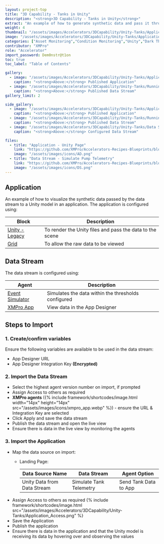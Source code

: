 ```yaml
---
layout: project-top
title: "3D Capability - Tanks in Unity"
description: "<strong>3D Capability - Tanks in Unity</strong>"
extract: "An example of how to generate synthetic data and pass it through a data stream to a Unity model running within an application."
weight: 4
thumbnail: "/assets/images/Accelerators/3DCapability/Unity-Tanks/Application.png"
image: "/assets/images/Accelerators/3DCapability/Unity-Tanks/Application.png"
categories: ["Asset Monitoring","Condition Monitoring","Unity","Dark Theme"]
contributor: "XMPro"
role: "Accelerator"
import_password: Dem0nstr@t1on
toc: true
toc_label: "Table of Contents"

gallery:
  - image: "/assets/images/Accelerators/3DCapability/Unity-Tanks/Application.png"
    caption: "<strong>Above:</strong> Published Application"
  - image: "/assets/images/Accelerators/3DCapability/Unity-Tanks/Running Data Stream.png"
    caption: "<strong>Above:</strong> Published Data Stream"
gallery_limit: 2

side_gallery:
  - image: "/assets/images/Accelerators/3DCapability/Unity-Tanks/Application.png"
    caption: "<strong>Above:</strong> Published Application"
  - image: "/assets/images/Accelerators/3DCapability/Unity-Tanks/Running Data Stream.png"
    caption: "<strong>Above:</strong> Published Data Stream"
  - image: "/assets/images/Accelerators/3DCapability/Unity-Tanks/Data Stream.png"
    caption: "<strong>Above:</strong> Configured Data Stream"

files:
  - title: "Application - Unity Page"
    link: "https://github.com/XMPro/Accelerators-Recipes-Blueprints/blob/master/Accelerators/3D%20Capability/Unity%20-%20Tanks/Application/Unity_Tanks.xapp"
    image: "/assets/images/icons/AD.png"
  - title: "Data Stream - Simulate Pump Telemetry"
    link: "https://github.com/XMPro/Accelerators-Recipes-Blueprints/blob/master/Accelerators/3D%20Capability/Unity%20-%20Tanks/Data%20Stream/Simulate%20Tank%20Telemetry.xuc"
    image: "/assets/images/icons/DS.png"
---
```


## Application
An example of how to visualize the synthetic data passed by the data stream to a Unity model in an application.  The application is configured using: 

| Block                                  | Description                                                  |
| -------------------------------------- | ------------------------------------------------------------ |
| [Unity - Legacy](https://documentation.xmpro.com/blocks-toolbox/visualizations/unity-1) | To render the Unity files and pass the data to the scene |
| [Grid](https://documentation.xmpro.com/blocks-toolbox/basic/data-grid) | To allow the raw data to be viewed |


## Data Stream
The data stream is configured using: 

| Agent                                  | Description                                                  |
| -------------------------------------- | ------------------------------------------------------------ |
| [Event Simulator](https://xmpro.gitbook.io/event-simulator/) | Simulates the data within the thresholds configured |
| [XMPro App](https://xmpro.gitbook.io/xmpro-app/) | View data in the App Designer |

## Steps to Import

### 1. Create/confirm variables
Ensure the following variables are available to be used in the data stream:

- App Designer URL
- App Designer Integration Key <strong>(Encrypted)</strong>

### 2. Import the Data Stream

- Select the highest agent version number on import, if prompted
- Assign Access to others as required
- <strong>XMPro agents</strong> ({% include framework/shortcodes/image.html width="14px" height="14px" src="/assets/images/icons/xmpro_app.webp" %}) - ensure the URL & Integration Key are selected
- Click Apply and save the data stream
- Publish the data stream and open the live view
- Ensure there is data in the live view by monitoring the agents

### 3. Import the Application

- Map the data source on import:
  - Landing Page:

    | Data Source Name | Data Stream | Agent Option |
    | ---------------- | ----------- | ------------ |
    | Unity Data from Data Stream | Simulate Tank Telemetry | Send Tank Data to App |
- Assign Access to others as required
  {% include framework/shortcodes/image.html src="/assets/images/Accelerators/3DCapability/Unity-Tanks/Application_Access.png" %}
- Save the Application
- Publish the application
- Ensure there is data in the application and that the Unity model is receiving its data by hovering over and observing the values
